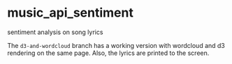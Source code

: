 # music_api_sentiment
sentiment analysis on song lyrics

The `d3-and-wordcloud` branch has a working version with wordcloud and d3 rendering on the same page. Also, the lyrics are printed to the screen.

